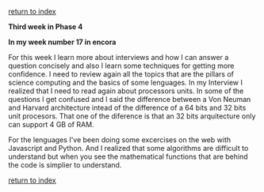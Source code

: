[return to index](index.md)

**Third week in Phase 4**

**In my week number 17 in encora**


For this week I learn more about interviews and how I can answer a question concisely and also I learn some techniques for getting more confidence. I need to review again all the topics that are the pillars of science computing and the basics of some lenguages. In my Interview I realized that I need to read again about processors units. In some of the questions I get confused and I said the difference between a Von Neuman and Harvard architecture intead of the difference of a 64 bits and 32 bits unit procesors. That one of the diference is that an 32 bits arquitecture only can support 4 GB of RAM. 



For the lenguages I've been doing some excercises on the web with Javascript and Python. And I realized that some algorithms are difficult to understand but when you see the mathematical functions that are behind the code is simplier to understand.

[return to index](index.md)